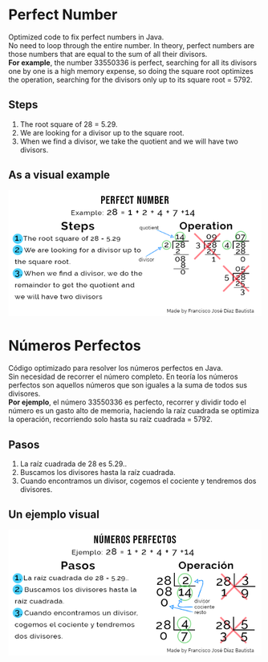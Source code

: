 # Perfect Number
Optimized code to fix perfect numbers in Java.
<br />
No need to loop through the entire number. In theory, perfect numbers are those numbers that are equal to the sum of all their divisors.
<br />
**For example**, the number 33550336 is perfect, searching for all its divisors one by one is a high memory expense, so doing the square root optimizes the operation, searching for the divisors only up to its square root = 5792.
## Steps
1. The root square of 28 = 5.29.
2. We are looking for a divisor up to the square root.
3. When we find a divisor, we take the quotient and we will have two divisors.
## As a visual example
![See Perfect-Number.png](Perfect%20Number.png)

# Números Perfectos
Código optimizado para resolver los números perfectos en Java.
<br />
Sin necesidad de recorrer el número completo. En teoría los números perfectos son aquellos números que son iguales a la suma de todos sus divisores.
<br />
**Por ejemplo**, el número 33550336 es perfecto, recorrer y dividir todo el número es un gasto alto de memoria, haciendo la raíz cuadrada se optimiza la operación, recorriendo solo hasta su raíz cuadrada = 5792.
## Pasos
1. La raíz cuadrada de 28 es 5.29..
2. Buscamos los divisores hasta la raíz cuadrada.
3. Cuando encontramos un divisor, cogemos el cociente y tendremos dos divisores.
## Un ejemplo visual
![Ver Numeros-Perfectos.png](Numeros%20Perfectos.png)
